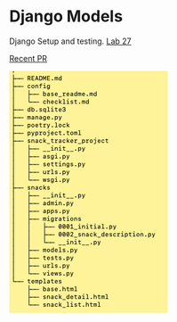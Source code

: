 # Django Models

Django Setup and testing.
[Lab 27](https://canvas.instructure.com/courses/3826570/assignments/26339114?return_to=https%3A%2F%2Fcanvas.instructure.com%2Fcalendar%23view_name%3Dmonth%26view_start%3D2022-03-01)

[Recent PR]()

![tree](tree.png)